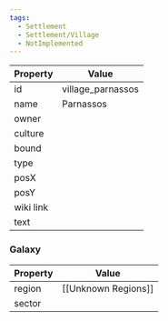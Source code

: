 ```yaml
---
tags:
  - Settlement
  - Settlement/Village
  - NotImplemented
---
```


| Property  | Value             |
| --------- | ----------------- |
| id        | village_parnassos |
| name      | Parnassos         |
| owner     |                   |
| culture   |                   |
| bound     |                   |
| type      |                   |
| posX      |                   |
| posY      |                   |
| wiki link |                   |
| text      |                   |

### Galaxy
| Property | Value               |
| -------- | ------------------- |
| region   | [[Unknown Regions]] |
| sector   |                     |
